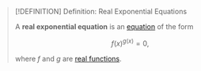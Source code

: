 >[!DEFINITION] Definition: Real Exponential Equations
>
>A **real exponential equation** is an [equation](../Equation.md) of the form
>
>$$
>f(x)^{g(x)} = 0,
>$$
>
>where $f$ and $g$ are [real functions](../../../Analysis/Real%20Analysis/Real%20Functions/Real%20Function.md).
>
